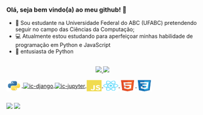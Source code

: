### Olá, seja bem vindo(a) ao meu github! 👋

- 📖 Sou estudante na Universidade Federal do ABC (UFABC) pretendendo seguir no campo das Ciências da Computação; 
- 💻 Atualmente estou estudando para aperfeiçoar minhas habilidade de programação em Python e JavaScript
- 🐍 entusiasta de Python
<br>

<div align="center">
  <a href="https://github.com/lucasajs">
  <img height="180em" src="https://github-readme-stats.vercel.app/api?username=lucasajs&show_icons=true&theme=tokyonight&include_all_commits=true&count_private=true"/>
  <img height="180em" src="https://github-readme-stats.vercel.app/api/top-langs/?username=lucasajs&layout=compact&langs_count=7&theme=tokyonight"/>
</div>
  
  <div style="display: inline_block"><br>
  <img align="center" alt="ic-Python" height="30" width="40" src="https://raw.githubusercontent.com/devicons/devicon/master/icons/python/python-original.svg">
  <img align="center" alt="ic-django" height="45" width="45" src="https://cdn.jsdelivr.net/gh/devicons/devicon/icons/django/django-original.svg">
  <img align="center" alt="ic-jupyter" height="30" width="40" src="https://cdn.jsdelivr.net/gh/devicons/devicon/icons/jupyter/jupyter-original-wordmark.svg">
  <img align="center" alt="ic-Js" height="30" width="40" src="https://raw.githubusercontent.com/devicons/devicon/master/icons/javascript/javascript-plain.svg">
  <img align="center" alt="ic-React" height="30" width="40" src="https://raw.githubusercontent.com/devicons/devicon/master/icons/react/react-original.svg">
  <img align="center" alt="ic-HTML" height="30" width="40" src="https://raw.githubusercontent.com/devicons/devicon/master/icons/html5/html5-original.svg">
  <img align="center" alt="ic-CSS" height="30" width="40" src="https://raw.githubusercontent.com/devicons/devicon/master/icons/css3/css3-original.svg">
</div>
  
  ##
  
  <div> 
    
  <a href = "mailto:lucas.anst@gmail.com"><img src="https://img.shields.io/badge/-Gmail-%23333?style=for-the-badge&logo=gmail&logoColor=white" target="_blank"></a>
  <a href = "https://www.linkedin.com/in/lucasanst96/" target="_blank"><img src="https://img.shields.io/badge/-LinkedIn-%230077B5?style=for-the-badge&logo=linkedin&logoColor=white" target="_blank"></a> 
 
</div>
